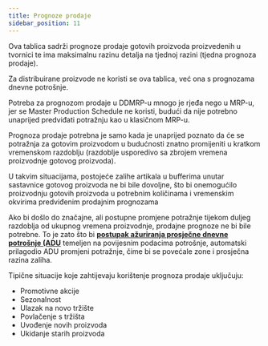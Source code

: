 ```yaml
---
title: Prognoze prodaje
sidebar_position: 11
---
```


Ova tablica sadrži prognoze prodaje gotovih proizvoda proizvedenih u tvornici te ima maksimalnu razinu detalja na tjednoj razini (tjedna prognoza prodaje).   

Za distribuirane proizvode ne koristi se ova tablica, već ona s prognozama dnevne potrošnje.   

Potreba za prognozom prodaje u DDMRP-u mnogo je rjeđa nego u MRP-u, jer se Master Production Schedule ne koristi, budući da nije potrebno unaprijed predviđati potražnju kao u klasičnom MRP-u.   

Prognoza prodaje potrebna je samo kada je unaprijed poznato da će se potražnja za gotovim proizvodom u budućnosti znatno promijeniti u kratkom vremenskom razdoblju (razdoblje usporedivo sa zbrojem vremena proizvodnje gotovog proizvoda).   

U takvim situacijama, postojeće zalihe artikala u bufferima unutar sastavnice gotovog proizvoda ne bi bile dovoljne, što bi onemogućilo proizvodnju gotovih proizvoda u potrebnim količinama i vremenskim okvirima predviđenim prodajnim prognozama

Ako bi došlo do značajne, ali postupne promjene potražnje tijekom duljeg razdoblja od ukupnog vremena proizvodnje, prodajne prognoze ne bi bile potrebne. To je zato što bi [**postupak ažuriranja prosječne dnevne potrošnje (ADU**](/docs/ddmrp/procedures/ADU-update) temeljen na povijesnim podacima potrošnje, automatski prilagodio ADU promjeni potražnje, čime bi se povećale zone i prosječna razina zaliha.  

Tipične situacije koje zahtijevaju korištenje prognoza prodaje uključuju:   

-   Promotivne akcije   
-   Sezonalnost   
-   Ulazak na novo tržište   
-   Povlačenje s tržišta   
-   Uvođenje novih proizvoda
-   Ukidanje starih proizvoda  


